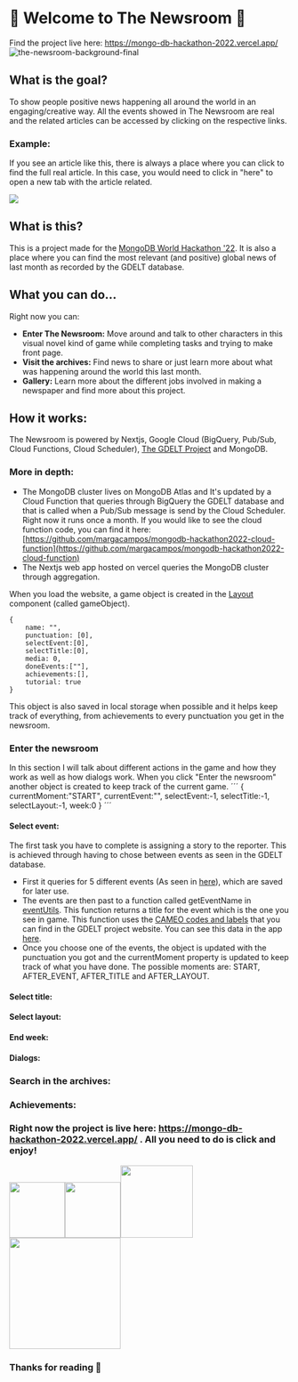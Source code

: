 # 📰 Welcome to The Newsroom 📰
Find the project live here: https://mongo-db-hackathon-2022.vercel.app/
![the-newsroom-background-final](https://user-images.githubusercontent.com/80516949/170366202-dfd86e31-9a9a-4ad9-97b6-8fd554e1bcf7.svg)

## What is the goal?
To show people positive news happening all around the world in an engaging/creative way. All the events showed in The Newsroom are real and the related articles can be accessed by clicking on the respective links.
### Example:
If you see an article like this, there is always a place where you can click to find the full real article. In this case, you would need to click in "here" to open a new tab with the article related.

<a href="https://www.mongodb.com/world-2022/hackathon" target="_blank" rel="noopener"> <img src="https://user-images.githubusercontent.com/80516949/170371874-70e51227-36b4-4903-893c-92d82cc84cb1.png"/> </a>


## What is this?
This is a project made for the [MongoDB World Hackathon '22](https://www.mongodb.com/world-2022/hackathon).
It is also a place where you can find the most relevant (and positive) global news of last month as recorded by the GDELT database.

## What you can do...
Right now you can:
- **Enter The Newsroom:** Move around and talk to other characters in this visual novel kind of game while completing tasks and trying to make front page.
- **Visit the archives:** Find news to share or just learn more about what was happening around the world this last month.
- **Gallery:** Learn more about the different jobs involved in making a newspaper and find more about this project.

## How it works:
The Newsroom is powered by Nextjs, Google Cloud (BigQuery, Pub/Sub, Cloud Functions, Cloud Scheduler), [The GDELT Project](https://www.gdeltproject.org/) and MongoDB.
### More in depth:
- The MongoDB cluster lives on MongoDB Atlas and It's updated by a Cloud Function that queries through BigQuery the GDELT database and that is called when a Pub/Sub message is send by the Cloud Scheduler. Right now it runs once a month.
If you would like to see the cloud function code, you can find it here: [https://github.com/margacampos/mongodb-hackathon2022-cloud-function](https://github.com/margacampos/mongodb-hackathon2022-cloud-function)
- The Nextjs web app hosted on vercel queries the MongoDB cluster through aggregation.

When you load the website, a game object is created in the [Layout](https://github.com/margacampos/MongoDB-hackathon-2022/blob/main/components/Layout.tsx) component (called gameObject).
```
{
    name: "",
    punctuation: [0],
    selectEvent:[0],
    selectTitle:[0],
    media: 0,
    doneEvents:[""],
    achievements:[],
    tutorial: true
}
```
This object is also saved in local storage when possible and it helps keep track of everything, from achievements to every punctuation you get in the newsroom.

### Enter the newsroom
In this section I will talk about different actions in the game and how they work as well as how dialogs work.
When you click "Enter the newsroom" another object is created to keep track of the current game.
´´´
{
  currentMoment:"START", 
  currentEvent:"",
  selectEvent:-1,
  selectTitle:-1,
  selectLayout:-1,
  week:0
}
´´´

#### Select event:
The first task you have to complete is assigning a story to the reporter. This is achieved through having to chose between events as seen in the GDELT database.
- First it queries for 5 different events (As seen in [here](https://github.com/margacampos/MongoDB-hackathon-2022/blob/main/pages/api/events-and-articles-today.ts)), which are saved for later use. 
- The events are then past to a function called getEventName in [eventUtils](https://github.com/margacampos/MongoDB-hackathon-2022/blob/main/utils/eventUtils.ts). This function returns a title for the event which is the one you see in game. This function uses the [CAMEO codes and labels](http://data.gdeltproject.org/documentation/CAMEO.Manual.1.1b3.pdf) that you can find in the GDELT project website. You can see this data in the app [here](https://github.com/margacampos/MongoDB-hackathon-2022/blob/main/data/cameoCodes.ts).
- Once you choose one of the events, the object is updated with the punctuation you got and the currentMoment property is updated to keep track of what you have done. The possible moments are: START, AFTER_EVENT, AFTER_TITLE and AFTER_LAYOUT.
#### Select title:
#### Select layout:
#### End week:
#### Dialogs:
### Search in the archives:
### Achievements:
### Right now the project is live here: https://mongo-db-hackathon-2022.vercel.app/ . All you need to do is click and enjoy!

<img src="https://user-images.githubusercontent.com/80516949/170373377-5b44540b-8133-4e06-a57c-893575b8f711.png" width="100"/><img src="https://user-images.githubusercontent.com/80516949/170373415-eaafc9bf-30d9-4de8-90ca-02baf3efe6ec.png" width="100"/><img src="https://user-images.githubusercontent.com/80516949/170373442-3f6363c1-607e-442d-b261-ff77b5fb43e6.png" width="130"/><img src="https://user-images.githubusercontent.com/80516949/170373426-b7712460-8cc7-4d5d-ba82-6fcceb695209.png" width="200"/> 
### Thanks for reading 🤎
